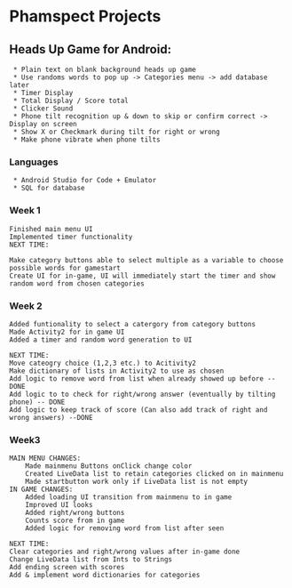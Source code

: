 # Phamspect Projects
 
## Heads Up Game for Android: 
     * Plain text on blank background heads up game
     * Use randoms words to pop up -> Categories menu -> add database later
     * Timer Display
     * Total Display / Score total
     * Clicker Sound
     * Phone tilt recognition up & down to skip or confirm correct -> Display on screen
     * Show X or Checkmark during tilt for right or wrong
     * Make phone vibrate when phone tilts
   ### Languages
     * Android Studio for Code + Emulator
     * SQL for database

### Week 1
    Finished main menu UI
    Implemented timer functionality
    NEXT TIME:
    
    Make category buttons able to select multiple as a variable to choose possible words for gamestart
    Create UI for in-game, UI will immediately start the timer and show random word from chosen categories

### Week 2
    Added funtionality to select a catergory from category buttons
    Made Activity2 for in game UI
    Added a timer and random word generation to UI

    NEXT TIME:
    Move cateogry choice (1,2,3 etc.) to Acitivity2
    Make dictionary of lists in Activity2 to use as chosen
    Add logic to remove word from list when already showed up before -- DONE
    Add logic to to check for right/wrong answer (eventually by tilting phone) -- DONE
    Add logic to keep track of score (Can also add track of right and wrong answers) --DONE
    
### Week3 
    MAIN MENU CHANGES:
        Made mainmenu Buttons onClick change color
        Created LiveData list to retain categories clicked on in mainmenu
        Made startbutton work only if LiveData list is not empty
    IN GAME CHANGES:    
        Added loading UI transition from mainmenu to in game
        Improved UI looks
        Added right/wrong buttons
        Counts score from in game
        Added logic for removing word from list after seen
    
    NEXT TIME:
    Clear categories and right/wrong values after in-game done
    Change LiveData list from Ints to Strings
    Add ending screen with scores
    Add & implement word dictionaries for categories
    